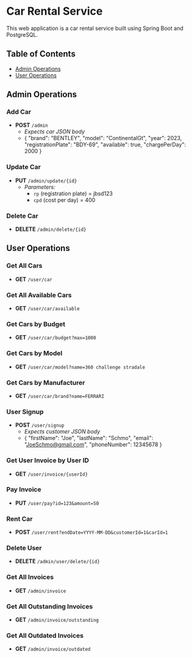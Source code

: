 # Car Rental Service

This web application is a car rental service built using Spring Boot and PostgreSQL.

## Table of Contents
- [Admin Operations](#admin-operations)
- [User Operations](#user-operations)

## Admin Operations

### Add Car
- **POST** `/admin`
  - *Expects car JSON body*
  - {
  "brand": "BENTLEY",
  "model": "ContinentalGt",
  "year": 2023,
  "registrationPlate": "BDY-69",
  "available": true,
  "chargePerDay": 2000
}


### Update Car
- **PUT** `/admin/update/{id}`
  - *Parameters:* 
    - `rp` (registration plate) = jbsd123
    - `cpd` (cost per day) = 400

### Delete Car
- **DELETE** `/admin/delete/{id}`

## User Operations

### Get All Cars
- **GET** `/user/car`

### Get All Available Cars
- **GET** `/user/car/available`

### Get Cars by Budget
- **GET** `/user/car/budget?max=1000`

### Get Cars by Model
- **GET** `/user/car/model?name=360 challenge stradale`

### Get Cars by Manufacturer
- **GET** `/user/car/brand?name=FERRARI`

### User Signup
- **POST** `/user/signup`
  - *Expects customer JSON body*
  - {
  "firstName": "Joe",
  "lastName": "Schmo",
  "email": "JoeSchmo@gmail.com",
  "phoneNumber": 12345678
}

### Get User Invoice by User ID
- **GET** `/user/invoice/{userId}`

### Pay Invoice
- **PUT** `/user/pay?id=123&amount=50`

### Rent Car
- **POST** `/user/rent?endDate=YYYY-MM-DD&customerId=1&carId=1`

### Delete User
- **DELETE** `/admin/user/delete/{id}`

### Get All Invoices
- **GET** `/admin/invoice`

### Get All Outstanding Invoices
- **GET** `/admin/invoice/outstanding`

### Get All Outdated Invoices
- **GET** `/admin/invoice/outdated`



